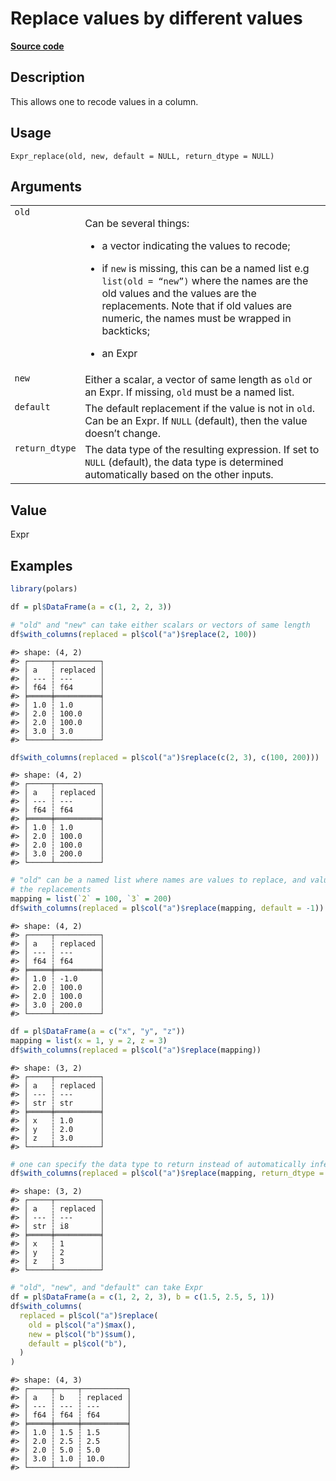 

# Replace values by different values

[**Source code**](https://github.com/pola-rs/r-polars/tree/main/R/expr__expr.R#L3427)

## Description

This allows one to recode values in a column.

## Usage

<pre><code class='language-R'>Expr_replace(old, new, default = NULL, return_dtype = NULL)
</code></pre>

## Arguments

<table>
<tr>
<td style="white-space: nowrap; font-family: monospace; vertical-align: top">
<code id="Expr_replace_:_old">old</code>
</td>
<td>

Can be several things:

<ul>
<li>

a vector indicating the values to recode;

</li>
<li>

if <code>new</code> is missing, this can be a named list e.g
<code>list(old = “new”)</code> where the names are the old values and
the values are the replacements. Note that if old values are numeric,
the names must be wrapped in backticks;

</li>
<li>

an Expr

</li>
</ul>
</td>
</tr>
<tr>
<td style="white-space: nowrap; font-family: monospace; vertical-align: top">
<code id="Expr_replace_:_new">new</code>
</td>
<td>
Either a scalar, a vector of same length as <code>old</code> or an Expr.
If missing, <code>old</code> must be a named list.
</td>
</tr>
<tr>
<td style="white-space: nowrap; font-family: monospace; vertical-align: top">
<code id="Expr_replace_:_default">default</code>
</td>
<td>
The default replacement if the value is not in <code>old</code>. Can be
an Expr. If <code>NULL</code> (default), then the value doesn’t change.
</td>
</tr>
<tr>
<td style="white-space: nowrap; font-family: monospace; vertical-align: top">
<code id="Expr_replace_:_return_dtype">return_dtype</code>
</td>
<td>
The data type of the resulting expression. If set to <code>NULL</code>
(default), the data type is determined automatically based on the other
inputs.
</td>
</tr>
</table>

## Value

Expr

## Examples

``` r
library(polars)

df = pl$DataFrame(a = c(1, 2, 2, 3))

# "old" and "new" can take either scalars or vectors of same length
df$with_columns(replaced = pl$col("a")$replace(2, 100))
```

    #> shape: (4, 2)
    #> ┌─────┬──────────┐
    #> │ a   ┆ replaced │
    #> │ --- ┆ ---      │
    #> │ f64 ┆ f64      │
    #> ╞═════╪══════════╡
    #> │ 1.0 ┆ 1.0      │
    #> │ 2.0 ┆ 100.0    │
    #> │ 2.0 ┆ 100.0    │
    #> │ 3.0 ┆ 3.0      │
    #> └─────┴──────────┘

``` r
df$with_columns(replaced = pl$col("a")$replace(c(2, 3), c(100, 200)))
```

    #> shape: (4, 2)
    #> ┌─────┬──────────┐
    #> │ a   ┆ replaced │
    #> │ --- ┆ ---      │
    #> │ f64 ┆ f64      │
    #> ╞═════╪══════════╡
    #> │ 1.0 ┆ 1.0      │
    #> │ 2.0 ┆ 100.0    │
    #> │ 2.0 ┆ 100.0    │
    #> │ 3.0 ┆ 200.0    │
    #> └─────┴──────────┘

``` r
# "old" can be a named list where names are values to replace, and values are
# the replacements
mapping = list(`2` = 100, `3` = 200)
df$with_columns(replaced = pl$col("a")$replace(mapping, default = -1))
```

    #> shape: (4, 2)
    #> ┌─────┬──────────┐
    #> │ a   ┆ replaced │
    #> │ --- ┆ ---      │
    #> │ f64 ┆ f64      │
    #> ╞═════╪══════════╡
    #> │ 1.0 ┆ -1.0     │
    #> │ 2.0 ┆ 100.0    │
    #> │ 2.0 ┆ 100.0    │
    #> │ 3.0 ┆ 200.0    │
    #> └─────┴──────────┘

``` r
df = pl$DataFrame(a = c("x", "y", "z"))
mapping = list(x = 1, y = 2, z = 3)
df$with_columns(replaced = pl$col("a")$replace(mapping))
```

    #> shape: (3, 2)
    #> ┌─────┬──────────┐
    #> │ a   ┆ replaced │
    #> │ --- ┆ ---      │
    #> │ str ┆ str      │
    #> ╞═════╪══════════╡
    #> │ x   ┆ 1.0      │
    #> │ y   ┆ 2.0      │
    #> │ z   ┆ 3.0      │
    #> └─────┴──────────┘

``` r
# one can specify the data type to return instead of automatically inferring it
df$with_columns(replaced = pl$col("a")$replace(mapping, return_dtype = pl$Int8))
```

    #> shape: (3, 2)
    #> ┌─────┬──────────┐
    #> │ a   ┆ replaced │
    #> │ --- ┆ ---      │
    #> │ str ┆ i8       │
    #> ╞═════╪══════════╡
    #> │ x   ┆ 1        │
    #> │ y   ┆ 2        │
    #> │ z   ┆ 3        │
    #> └─────┴──────────┘

``` r
# "old", "new", and "default" can take Expr
df = pl$DataFrame(a = c(1, 2, 2, 3), b = c(1.5, 2.5, 5, 1))
df$with_columns(
  replaced = pl$col("a")$replace(
    old = pl$col("a")$max(),
    new = pl$col("b")$sum(),
    default = pl$col("b"),
  )
)
```

    #> shape: (4, 3)
    #> ┌─────┬─────┬──────────┐
    #> │ a   ┆ b   ┆ replaced │
    #> │ --- ┆ --- ┆ ---      │
    #> │ f64 ┆ f64 ┆ f64      │
    #> ╞═════╪═════╪══════════╡
    #> │ 1.0 ┆ 1.5 ┆ 1.5      │
    #> │ 2.0 ┆ 2.5 ┆ 2.5      │
    #> │ 2.0 ┆ 5.0 ┆ 5.0      │
    #> │ 3.0 ┆ 1.0 ┆ 10.0     │
    #> └─────┴─────┴──────────┘
